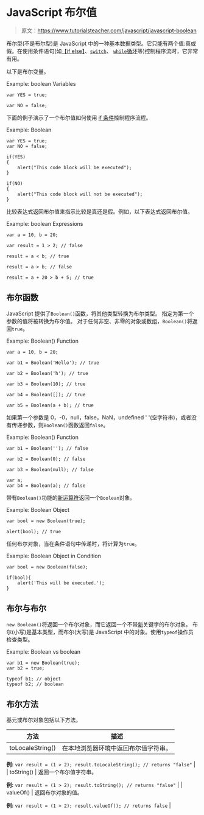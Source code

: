 # JavaScript 布尔值

> 原文：<https://www.tutorialsteacher.com/javascript/javascript-boolean>

布尔型(不是布尔型)是 JavaScript 中的一种基本数据类型。它只能有两个值:真或假。在使用条件语句(如[【if else】](/javascript/javascript-if-else-condition)、[`switch`](/javascript/javascript-switch)、 [`while`循环](/javascript/javascript-while-loop)等)控制程序流时，它非常有用。

以下是布尔变量。

Example: boolean Variables

```
var YES = true;

var NO = false; 
```

下面的例子演示了一个布尔值如何使用 [if 条件](/javascript/javascript-if-else-condition)控制程序流程。

Example: Boolean

```
var YES = true;
var NO = false;

if(YES)
{
    alert("This code block will be executed");
}

if(NO)
{
    alert("This code block will not be executed");
} 
```

比较表达式返回布尔值来指示比较是真还是假。例如，以下表达式返回布尔值。

Example: boolean Expressions

```
var a = 10, b = 20;

var result = 1 > 2; // false

result = a < b; // true

result = a > b; // false

result = a + 20 > b + 5; // true 
```

## 布尔函数

JavaScript 提供了`Boolean()`函数，将其他类型转换为布尔类型。 指定为第一个参数的值将被转换为布尔值。 对于任何非空、非零的对象或数组，`Boolean()`将返回`true`。

Example: Boolean() Function

```
var a = 10, b = 20;

var b1 = Boolean('Hello'); // true

var b2 = Boolean('h'); // true

var b3 = Boolean(10); // true

var b4 = Boolean([]); // true

var b5 = Boolean(a + b); // true 
```

如果第一个参数是 0，-0，null，false，NaN，undefined ' '(空字符串)，或者没有传递参数，则`Boolean()`函数返回`false`。

Example: Boolean() Function

```
var b1 = Boolean(''); // false

var b2 = Boolean(0); // false

var b3 = Boolean(null); // false

var a;
var b4 = Boolean(a); // false 
```

带有`Boolean()`功能的[新运算符](/javascript/new-keyword-in-javascript)返回一个`Boolean`对象。

Example: Boolean Object

```
var bool = new Boolean(true);

alert(bool); // true 
```

任何布尔对象，当在条件语句中传递时，将计算为`true`。

Example: Boolean Object in Condition

```
var bool = new Boolean(false);

if(bool){
    alert('This will be executed.');
} 
```

## 布尔与布尔

`new Boolean()`将返回一个布尔对象，而它返回一个不带[新](/javascript/new-keyword-in-javascript)关键字的布尔对象。 布尔(小写)是基本类型，而布尔(大写)是 JavaScript 中的对象。使用`typeof`操作员检查类型。

Example: Boolean vs boolean

```
var b1 = new Boolean(true);
var b2 = true;

typeof b1; // object
typeof b2; // boolean 
```

## 布尔方法

基元或布尔对象包括以下方法。

| 方法 | 描述 |
| --- | --- |
| toLocaleString() | 在本地浏览器环境中返回布尔值字符串。

**例:** `var result = (1 > 2); result.toLocaleString(); // returns "false"` |
| toString() | 返回一个布尔值字符串。

**例:** `var result = (1 > 2); result.toString(); // returns "false"` |
| valueOf() | 返回布尔对象的值。

**例:** `var result = (1 > 2); result.valueOf(); // returns false` |